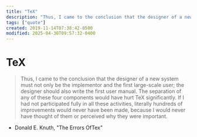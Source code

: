 ```yaml
---
title: "TeX"
description: "Thus, I came to the conclusion that the designer of a new system must not only be the implementor and the first large-scale user; the designer should also write the first user manual. The separation of any of these four components would have hurt TeX significantly. If I had not participated fully in all these activities, literally hundreds of improvements would never have been made, because I would never have thought of them or perceived why they were important."
tags: ["quote"]
created: 2019-11-14T07:38:42-0500
modified: 2025-04-30T09:57:32-0400
---
```

# TeX

> Thus, I came to the conclusion that the designer of a new system must not only be the implementor and the first large-scale user; the designer should also write the first user manual. The separation of any of these four components would have hurt TeX significantly. If I had not participated fully in all these activities, literally hundreds of improvements would never have been made, because I would never have thought of them or perceived why they were important.

  

*   Donald E. Knuth, "The Errors OfTex"